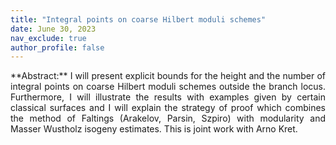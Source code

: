 ```yaml
---
title: "Integral points on coarse Hilbert moduli schemes"
date: June 30, 2023
nav_exclude: true
author_profile: false
---
```

<div style="text-align: justify !important; text-justify: inter-word;" markdown="1">
**Abstract:** I will present explicit bounds for the height and the number of integral points on coarse Hilbert moduli schemes outside the branch locus. Furthermore, I will illustrate the results with examples given by certain classical surfaces and I will explain the strategy of proof which combines the method of Faltings (Arakelov, Parsin, Szpiro) with modularity and Masser Wustholz isogeny estimates. This is joint work with Arno Kret.
